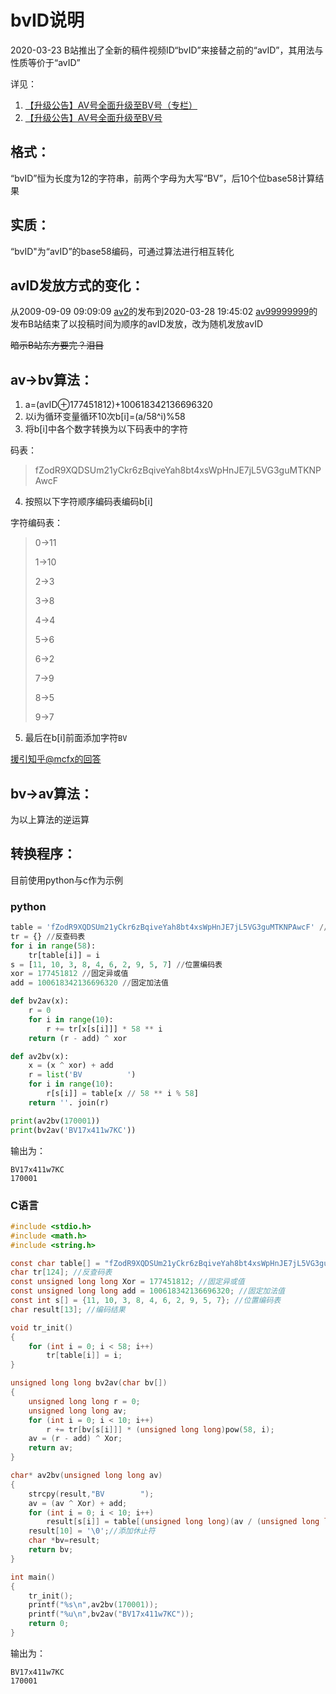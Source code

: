 # bvID说明

2020-03-23 B站推出了全新的稿件视频ID“bvID”来接替之前的“avID”，其用法与性质等价于“avID”

详见：

1. [【升级公告】AV号全面升级至BV号（专栏）](https://www.bilibili.com/read/cv5167957)
2. [【升级公告】AV号全面升级至BV号](https://www.bilibili.com/blackboard/activity-BV-PC.html)

## 格式：

“bvID”恒为长度为12的字符串，前两个字母为大写“BV”，后10个位base58计算结果

## 实质：

“bvID"为“avID”的base58编码，可通过算法进行相互转化

## avID发放方式的变化：

从2009-09-09 09:09:09 [av2](https://www.bilibili.com/video/av2)的发布到2020-03-28  19:45:02 [av99999999](https://www.bilibili.com/video/av99999999)的发布B站结束了以投稿时间为顺序的avID发放，改为随机发放avID

~~暗示B站东方要完？泪目~~

## av->bv算法：

1. a=(avID⊕177451812)+100618342136696320
2. 以i为循环变量循环10次b[i]=(a/58^i)%58
3. 将b[i]中各个数字转换为以下码表中的字符

码表：

> fZodR9XQDSUm21yCkr6zBqiveYah8bt4xsWpHnJE7jL5VG3guMTKNPAwcF

4. 按照以下字符顺序编码表编码b[i]

字符编码表：

> 0->11
>
> 1->10
>
> 2->3
>
> 3->8
>
> 4->4
>
> 5->6
>
> 6->2
>
> 7->9
>
> 8->5
>
> 9->7

5. 最后在b[i]前面添加字符`BV`

[援引知乎@mcfx的回答](https://www.zhihu.com/question/381784377/answer/1099438784)

## bv->av算法：

为以上算法的逆运算

## 转换程序：

目前使用python与c作为示例

### python

```python
table = 'fZodR9XQDSUm21yCkr6zBqiveYah8bt4xsWpHnJE7jL5VG3guMTKNPAwcF' //码表
tr = {} //反查码表
for i in range(58):
    tr[table[i]] = i
s = [11, 10, 3, 8, 4, 6, 2, 9, 5, 7] //位置编码表
xor = 177451812 //固定异或值
add = 100618342136696320 //固定加法值

def bv2av(x):
    r = 0
    for i in range(10):
        r += tr[x[s[i]]] * 58 ** i
    return (r - add) ^ xor

def av2bv(x):
    x = (x ^ xor) + add
    r = list('BV          ')
    for i in range(10):
        r[s[i]] = table[x // 58 ** i % 58]
    return ''. join(r)

print(av2bv(170001))
print(bv2av('BV17x411w7KC'))
```

输出为：

```
BV17x411w7KC
170001
```

### C语言

```c
#include <stdio.h>
#include <math.h>
#include <string.h>

const char table[] = "fZodR9XQDSUm21yCkr6zBqiveYah8bt4xsWpHnJE7jL5VG3guMTKNPAwcF"; //码表
char tr[124]; //反查码表
const unsigned long long Xor = 177451812; //固定异或值
const unsigned long long add = 100618342136696320; //固定加法值
const int s[] = {11, 10, 3, 8, 4, 6, 2, 9, 5, 7}; //位置编码表
char result[13]; //编码结果

void tr_init()
{
	for (int i = 0; i < 58; i++)
		tr[table[i]] = i;
}

unsigned long long bv2av(char bv[])
{
	unsigned long long r = 0;
	unsigned long long av;
	for (int i = 0; i < 10; i++)
		r += tr[bv[s[i]]] * (unsigned long long)pow(58, i);
	av = (r - add) ^ Xor;
	return av;
}

char* av2bv(unsigned long long av)
{
	strcpy(result,"BV        ");
	av = (av ^ Xor) + add;
	for (int i = 0; i < 10; i++)
		result[s[i]] = table[(unsigned long long)(av / (unsigned long long)pow(58, i)) % 58];
	result[10] = '\0';//添加休止符
	char *bv=result;
	return bv;
}

int main()
{
	tr_init();
	printf("%s\n",av2bv(170001));
	printf("%u\n",bv2av("BV17x411w7KC"));
	return 0;
}
```

输出为：

```
BV17x411w7KC
170001
```

